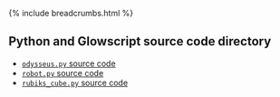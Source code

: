 {% include breadcrumbs.html %}

## Python and Glowscript source code directory
 
- [`odysseus.py` source code](cubic_crystal.py)
- [`robot.py` source code](dna.py)
- [`rubiks_cube.py` source code](molecules.py)


